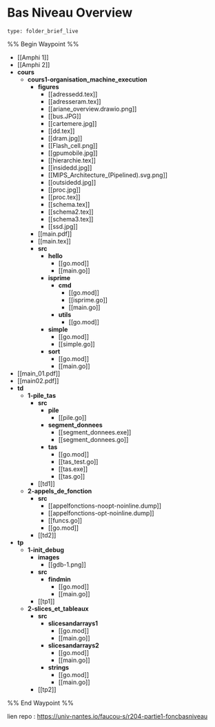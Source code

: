 # Bas Niveau Overview
 
```ccard
type: folder_brief_live
```
 
%% Begin Waypoint %%
- [[Amphi 1]]
- [[Amphi 2]]
- **cours**
	- **cours1-organisation_machine_execution**
		- **figures**
			- [[adressedd.tex]]
			- [[adresseram.tex]]
			- [[ariane_overview.drawio.png]]
			- [[bus.JPG]]
			- [[cartemere.jpg]]
			- [[dd.tex]]
			- [[dram.jpg]]
			- [[Flash_cell.png]]
			- [[gpumobile.jpg]]
			- [[hierarchie.tex]]
			- [[insidedd.jpg]]
			- [[MIPS_Architecture_(Pipelined).svg.png]]
			- [[outsidedd.jpg]]
			- [[proc.jpg]]
			- [[proc.tex]]
			- [[schema.tex]]
			- [[schema2.tex]]
			- [[schema3.tex]]
			- [[ssd.jpg]]
		- [[main.pdf]]
		- [[main.tex]]
		- **src**
			- **hello**
				- [[go.mod]]
				- [[main.go]]
			- **isprime**
				- **cmd**
					- [[go.mod]]
					- [[isprime.go]]
					- [[main.go]]
				- **utils**
					- [[go.mod]]
			- **simple**
				- [[go.mod]]
				- [[simple.go]]
			- **sort**
				- [[go.mod]]
				- [[main.go]]
- [[main_01.pdf]]
- [[main02.pdf]]
- **td**
	- **1-pile_tas**
		- **src**
			- **pile**
				- [[pile.go]]
			- **segment_donnees**
				- [[segment_donnees.exe]]
				- [[segment_donnees.go]]
			- **tas**
				- [[go.mod]]
				- [[tas_test.go]]
				- [[tas.exe]]
				- [[tas.go]]
		- [[td1]]
	- **2-appels_de_fonction**
		- **src**
			- [[appelfonctions-noopt-noinline.dump]]
			- [[appelfonctions-opt-noinline.dump]]
			- [[funcs.go]]
			- [[go.mod]]
		- [[td2]]
- **tp**
	- **1-init_debug**
		- **images**
			- [[gdb-1.png]]
		- **src**
			- **findmin**
				- [[go.mod]]
				- [[main.go]]
		- [[tp1]]
	- **2-slices_et_tableaux**
		- **src**
			- **slicesandarrays1**
				- [[go.mod]]
				- [[main.go]]
			- **slicesandarrays2**
				- [[go.mod]]
				- [[main.go]]
			- **strings**
				- [[go.mod]]
				- [[main.go]]
		- [[tp2]]

%% End Waypoint %%

lien repo : https://univ-nantes.io/faucou-s/r204-partie1-foncbasniveau